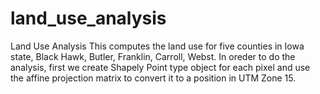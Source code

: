 # land_use_analysis
Land Use Analysis
This computes the land use for five counties in Iowa state, Black Hawk, Butler, Franklin, Carroll, Webst. In oreder to do the analysis, first we create Shapely Point type object for each pixel and use the affine projection matrix to convert it to a position in UTM Zone 15. 
